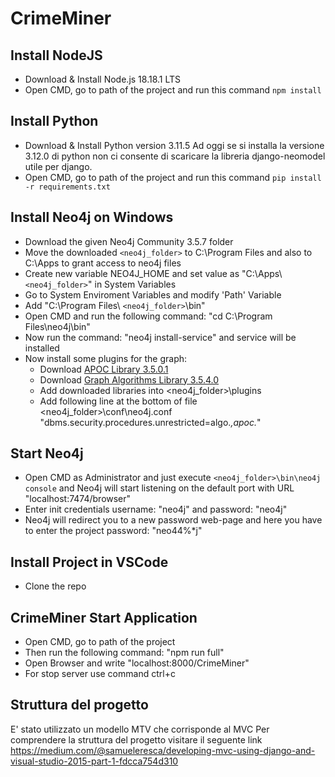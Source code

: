 # CrimeMiner

## Install NodeJS
- Download & Install Node.js 18.18.1 LTS
- Open CMD, go to path of the project and run this command `npm install`

## Install Python
- Download & Install Python version 3.11.5 Ad oggi se si installa la versione 3.12.0 di python non ci consente di scaricare la libreria django-neomodel utile per django.
- Open CMD, go to path of the project and run this command `pip install -r requirements.txt`

## Install Neo4j on Windows
- Download the given Neo4j Community 3.5.7 folder
- Move the downloaded `<neo4j_folder>` to C:\Program Files and also to C:\Apps to grant access to neo4j files
- Create new variable NEO4J_HOME and set value as "C:\Apps\ `<neo4j_folder>`" in System Variables
- Go to System Enviroment Variables and modify 'Path' Variable 
- Add "C:\Program Files\ `<neo4j_folder>`\bin"
- Open CMD and run the following command: "cd C:\Program Files\neo4j\bin"
- Now run the command: "neo4j install-service" and service will be installed
- Now install some plugins for the graph:
    - Download [APOC Library 3.5.0.1](https://github.com/neo4j-contrib/neo4j-apoc-procedures/releases/download/3.5.0.1/apoc-3.5.0.1-all.jar)
    - Download [Graph Algorithms Library 3.5.4.0](https://github.com/neo4j-contrib/neo4j-graph-algorithms/releases/download/3.5.4.0/graph-algorithms-algo-3.5.4.0.jar)
    - Add downloaded libraries into <neo4j_folder>\plugins
    - Add following line at the bottom of file <neo4j_folder>\conf\neo4j.conf "dbms.security.procedures.unrestricted=algo.*,apoc.*"

 
## Start Neo4j
- Open CMD as Administrator and just execute `<neo4j_folder>\bin\neo4j console` and Neo4j will start listening on the default port with URL "localhost:7474/browser"
- Enter init credentials username: "neo4j" and password: "neo4j"
- Neo4j will redirect you to a new password web-page and here you have to enter the project password: "neo44%*j"

## Install Project in VSCode
- Clone the repo 

## CrimeMiner Start Application
- Open CMD, go to path of the project 
- Then run the following command: "npm run full"
- Open Browser and write "localhost:8000/CrimeMiner"
- For stop server use command ctrl+c

## Struttura del progetto
  E' stato utilizzato un modello MTV che corrisponde al MVC
  Per comprendere la struttura del progetto visitare il seguente link https://medium.com/@samueleresca/developing-mvc-using-django-and-visual-studio-2015-part-1-fdcca754d310